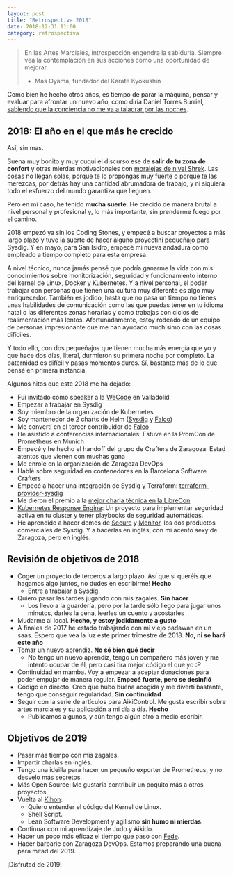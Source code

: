 ```yaml
---
layout: post
title: "Retrospectiva 2018"
date: 2018-12-31 11:00
category: retrospectiva
---
```


> En las Artes Marciales, introspección engendra la sabiduría. Siempre vea la contemplación en sus acciones como una oportunidad de mejorar.
> - Mas Oyama, fundador del Karate Kyokushin

Como bien he hecho otros años, es tiempo de parar la máquina, pensar y evaluar
para afrontar un nuevo año, como diría Daniel Torres Burriel,
[sabiendo que la conciencia no me va a taladrar por las noches](https://twitter.com/torresburriel/status/1079501833616482304).

## 2018: El año en el que más he crecido

Así, sin mas.

Suena muy bonito y muy cuqui el discurso ese de **salir de tu zona
de confort** y otras mierdas motivacionales con
[moralejas de nivel Shrek](https://www.youtube.com/watch?v=7kgFjWDjuZ0). Las
cosas no llegan solas, porque te lo propongas muy fuerte o porque te las
merezcas, por detrás hay una cantidad abrumadora de trabajo, y ni siquiera
todo el esfuerzo del mundo garantiza que lleguen.

Pero en mi caso, he tenido **mucha suerte**. He crecido de manera brutal a nivel
personal y profesional y, lo más importante, sin prenderme fuego por el camino.

2018 empezó ya sin los Coding Stones, y empecé a buscar proyectos a más largo
plazo y tuve la suerte de hacer alguno proyectini pequeñajo para Sysdig. Y en
mayo, para San Isidro, empecé mi nueva andadura como empleado a tiempo completo
para esta empresa.

A nivel técnico, nunca jamás pensé que podría ganarme la vida con mis conocimientos
sobre monitorización, seguridad y funcionamiento interno del kernel de Linux, Docker
y Kubernetes. Y a nivel personal, el poder trabajar con personas que tienen una
cultura muy diferente es algo muy enriquecedor. También es jodido, hasta que
no pasa un tiempo no tienes unas habilidades de comunicación como las que puedas
tener en tu idioma natal o las diferentes zonas horarias y como trabajas con
ciclos de realimentación más lentos. Afortunadamente, estoy rodeado de un equipo
de personas impresionante que me han ayudado muchísimo con las cosas difíciles.

Y todo ello, con dos pequeñajos que tienen mucha más energía que yo y que hace
dos días, literal, durmieron su primera noche por completo. La paternidad es
difícil y pasas momentos duros. Sí, bastante más de lo que pensé en primera
instancia.

Algunos hitos que este 2018 me ha dejado:

* Fuí invitado como speaker a la [WeCode](https://wecodefest.com/) en Valladolid
* Empezar a trabajar en Sysdig
* Soy miembro de la organización de Kubernetes
* Soy mantenedor de 2 charts de Helm ([Sysdig](https://hub.helm.sh/charts/stable/sysdig) y [Falco](https://hub.helm.sh/charts/stable/falco))
* Me convertí en el tercer contribuidor de [Falco](https://github.com/falcosecurity/falco/graphs/contributors)
* He asistido a conferencias internacionales: Estuve en la PromCon de Prometheus en Munich
* Empecé y he hecho el handoff del grupo de Crafters de Zaragoza: Estad atentos que vienen con muchas gana
* Me enrolé en la organización de Zaragoza DevOps
* Hablé sobre seguridad en contenedores en la Barcelona Software Crafters
* Empecé a hacer una integración de Sysdig y Terraform: [terraform-provider-sysdig](https://github.com/draios/terraform-provider-sysdig)
* Me dieron el premio a la [mejor charla técnica en la LibreCon](https://twitter.com/librecon/status/1065610609696346114)
* [Kubernetes Response Engine](https://github.com/falcosecurity/falco/tree/dev/integrations/kubernetes-response-engine): Un proyecto para implementar seguridad activa en tu cluster y tener playbooks de seguridad automáticas.
* He aprendido a hacer demos de [Secure](https://sysdig.com/products/secure/) y [Monitor](https://sysdig.com/products/monitor/), los dos productos comerciales de Sysdig. Y a hacerlas en inglés, con mi acento sexy de Zaragoza, pero en inglés.

## Revisión de objetivos de 2018

* Coger un proyecto de terceros a largo plazo. Así que si queréis que hagamos algo juntos, no dudes en escribirme! **Hecho**
  * Entre a trabajar a Sysdig.
* Quiero pasar las tardes jugando con mis zagales. **Sin hacer**
  * Los llevo a la guardería, pero por la tarde sólo llego para jugar unos minutos, darles la cena, leerles un cuento y acostarles
* Mudarme al local. **Hecho, y estoy jodidamente a gusto**
* A finales de 2017 he estado trabajando con mi viejo padawan en un saas. Espero que vea la luz este primer trimestre de 2018. **No, ni se hará este año**
* Tomar un nuevo aprendiz. **No sé bien qué decir**
  * No tengo un nuevo aprendiz, tengo un compañero más joven y me intento ocupar de él, pero casi tira mejor código el que yo :P
* Continuidad en mamba. Voy a empezar a aceptar donaciones para poder empujar de manera regular. **Empecé fuerte, pero se desinfló**
* Código en directo. Creo que hubo buena acogida y me divertí bastante, tengo que conseguir regularidad. **Sin continuidad**
* Seguir con la serie de artículos para AikiControl. Me gusta escribir sobre artes marciales y su aplicación a mi día a día. **Hecho**
  * Publicamos algunos, y aún tengo algún otro a medio escribir.

## Objetivos de 2019

* Pasar más tiempo con mis zagales.
* Impartir charlas en inglés.
* Tengo una ideilla para hacer un pequeño exporter de Prometheus, y no desvelo
  más secretos.
* Más Open Source: Me gustaría contribuir un poquito más a otros proyectos.
* Vuelta al [Kihon](https://en.wikipedia.org/wiki/Kihon):
  * Quiero entender el código del Kernel de Linux.
  * Shell Script.
  * Lean Software Development y agilismo **sin humo ni mierdas**.
* Continuar con mi aprendizaje de Judo y Aikido.
* Hacer un poco más eficaz el tiempo que paso con [Fede](https://twitter.com/tembleking).
* Hacer barbarie con Zaragoza DevOps. Estamos preparando una buena para mitad del 2019.


¡Disfrutad de 2019!
